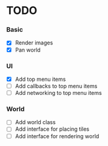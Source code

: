 # TODO
### Basic
- [X] Render images
- [X] Pan world

### UI
- [X] Add top menu items
- [ ] Add callbacks to top menu items
- [ ] Add networking to top menu items

### World
- [ ] Add world class
- [ ] Add interface for placing tiles
- [ ] Add interface for rendering world